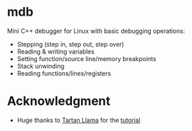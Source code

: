 # mdb

Mini C++ debugger for Linux with basic debugging operations:
* Stepping (step in, step out, step over)
* Reading & writing variables
* Setting function/source line/memory breakpoints
* Stack unwinding
* Reading functions/lines/registers

# Acknowledgment
* Huge thanks to [Tartan Llama](https://github.com/TartanLlama) for the
[tutorial](https://blog.tartanllama.xyz/)

